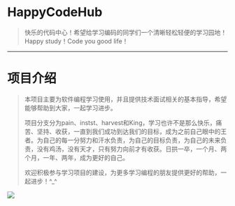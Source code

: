# HappyCodeHub
> 快乐的代码中心！希望给学习编码的同学们一个清晰轻松轻便的学习园地！Happy study！Code you good life！

---

# 项目介绍

> 本项目主要为软件编程学习使用，并且提供技术面试相关的基本指导，希望能够帮助到大家，一起学习进步。
>
> 项目分支分为pain、instst、harvest和King，学习也许不是那么快乐，痛苦、坚持、收获，一直到我们成功到达我们的目标，成为之前自己眼中的王者。为自己的每一分努力和汗水负责，为自己的目标负责，为自己的未来负责，没有鸡汤，没有天才，只有努力向前才有收获。日拱一卒，一个月、两个月，一年、两年，成为更好的自己。
>
> 欢迎积极参与学习项目的建设，为更多学习编程的朋友提供更好的帮助，一起进步！^_^



![](https://www.biubiudo.com/images/goods/brand/logo/1590593612504-1590593612515e19897f.png)









